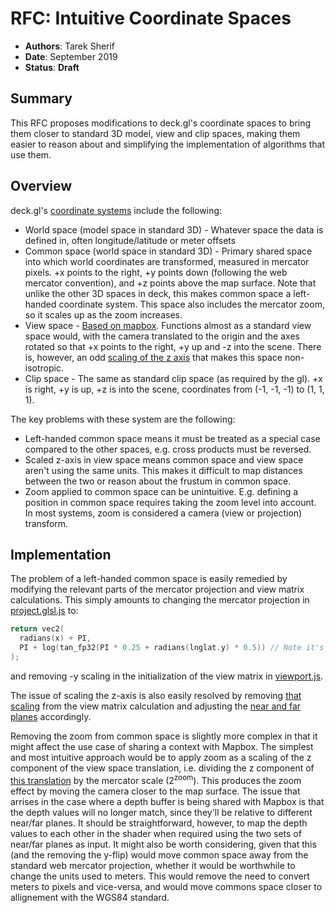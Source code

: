 # RFC: Intuitive Coordinate Spaces

* **Authors**: Tarek Sherif
* **Date**: September 2019
* **Status**: **Draft**


## Summary

This RFC proposes modifications to deck.gl's coordinate spaces to bring them closer to standard 3D model, view and clip spaces, making them easier to reason about and simplifying the implementation of algorithms that use them.

## Overview

deck.gl's [coordinate systems](https://deck.gl/#/documentation/developer-guide/coordinate-systems) include the following:
- World space (model space in standard 3D) - Whatever space the data is defined in, often longitude/latitude or meter offsets
- Common space (world space in standard 3D) - Primary shared space into which world coordinates are transformed, measured in mercator pixels. +x points to the right, +y points down (following the web mercator convention), and +z points above the map surface. Note that unlike the other 3D spaces in deck, this makes common space a left-handed coordinate system. This space also includes the mercator zoom, so it scales up as the zoom increases.
- View space - [Based on mapbox](https://deck.gl/#/documentation/developer-guide/coordinate-systems). Functions almost as a standard view space would, with the camera translated to the origin and the axes rotated so that +x points to the right, +y up and -z into the scene. There is, however, an odd [scaling of the z axis](https://github.com/uber-common/viewport-mercator-project/blob/master/src/web-mercator-utils.js#L195) that makes this space non-isotropic.
- Clip space - The same as standard clip space (as required by the gl). +x is right, +y is up, +z is into the scene, coordinates from (-1, -1, -1) to (1, 1, 1).

The key problems with these system are the following:
- Left-handed common space means it must be treated as a special case compared to the other spaces, e.g. cross products must be reversed.
- Scaled z-axis in view space means common space and view space aren't using the same units. This makes it difficult to map distances between the two or reason about the frustum in common space.
- Zoom applied to common space can be unintuitive. E.g. defining a position in common space requires taking the zoom level into account. In most systems, zoom is considered a camera (view or projection) transform.


## Implementation

The problem of a left-handed common space is easily remedied by modifying the relevant parts of the mercator projection and view matrix calculations. This simply amounts to changing the mercator projection in [project.glsl.js](https://github.com/uber/deck.gl/blob/master/modules/core/src/shaderlib/project/project.glsl.js#L99-L102) to:
```c
return vec2(
  radians(x) + PI,
  PI + log(tan_fp32(PI * 0.25 + radians(lnglat.y) * 0.5)) // Note it's now `PI + ...`
);
```
and removing -y scaling in the initialization of the view matrix in [viewport.js](https://github.com/uber/deck.gl/blob/master/modules/core/src/viewports/viewport.js#L354).

The issue of scaling the z-axis is also easily resolved by removing [that scaling](https://github.com/uber-common/viewport-mercator-project/blob/master/src/web-mercator-utils.js#L195) from the view matrix calculation and adjusting the [near and far planes](https://github.com/uber-common/viewport-mercator-project/blob/master/src/web-mercator-utils.js#L236-L237) accordingly.

Removing the zoom from common space is slightly more complex in that it might affect the use case of sharing a context with Mapbox. The simplest and most intuitive approach would be to apply zoom as a scaling of the z component of the view space translation, i.e. dividing the z component of [this translation](https://github.com/uber-common/viewport-mercator-project/blob/master/src/web-mercator-utils.js#L191) by the mercator scale (2<sup>zoom</sup>). This produces the zoom effect by moving the camera closer to the map surface. The issue that arrises in the case where a depth buffer is being shared with Mapbox is that the depth values will no longer match, since they'll be relative to different near/far planes. It should be straightforward, however, to map the depth values to each other in the shader when required using the two sets of near/far planes as input. It might also be worth considering, given that this (and the removing the y-flip) would move common space away from the standard web mercator projection, whether it would be worthwhile to change the units used to meters. This would remove the need to convert meters to pixels and vice-versa, and would move commons space closer to allignement with the WGS84 standard.

